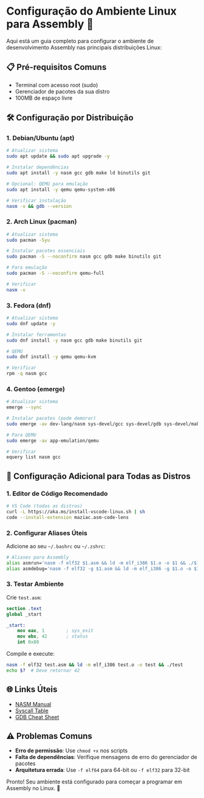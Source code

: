 # **Configuração do Ambiente Linux para Assembly** 🐧

Aqui está um guia completo para configurar o ambiente de desenvolvimento Assembly nas principais distribuições Linux:

## 📋 **Pré-requisitos Comuns**
- Terminal com acesso root (sudo)
- Gerenciador de pacotes da sua distro
- 100MB de espaço livre

## 🛠️ **Configuração por Distribuição**

### **1. Debian/Ubuntu (apt)**
```bash
# Atualizar sistema
sudo apt update && sudo apt upgrade -y

# Instalar dependências
sudo apt install -y nasm gcc gdb make ld binutils git

# Opcional: QEMU para emulação
sudo apt install -y qemu qemu-system-x86

# Verificar instalação
nasm -v && gdb --version
```

### **2. Arch Linux (pacman)**
```bash
# Atualizar sistema
sudo pacman -Syu

# Instalar pacotes essenciais
sudo pacman -S --noconfirm nasm gcc gdb make binutils git

# Para emulação
sudo pacman -S --noconfirm qemu-full

# Verificar
nasm -v
```

### **3. Fedora (dnf)**
```bash
# Atualizar sistema
sudo dnf update -y

# Instalar ferramentas
sudo dnf install -y nasm gcc gdb make binutils git

# QEMU
sudo dnf install -y qemu qemu-kvm

# Verificar
rpm -q nasm gcc
```

### **4. Gentoo (emerge)**
```bash
# Atualizar sistema
emerge --sync

# Instalar pacotes (pode demorar)
sudo emerge -av dev-lang/nasm sys-devel/gcc sys-devel/gdb sys-devel/make sys-devel/binutils dev-vcs/git

# Para QEMU
sudo emerge -av app-emulation/qemu

# Verificar
equery list nasm gcc
```

## 🔧 **Configuração Adicional para Todas as Distros**

### **1. Editor de Código Recomendado**
```bash
# VS Code (todas as distros)
curl -L https://aka.ms/install-vscode-linux.sh | sh
code --install-extension maziac.asm-code-lens
```

### **2. Configurar Aliases Úteis**
Adicione ao seu `~/.bashrc` ou `~/.zshrc`:
```bash
# Aliases para Assembly
alias asmrun='nasm -f elf32 $1.asm && ld -m elf_i386 $1.o -o $1 && ./$1'
alias asmdebug='nasm -f elf32 -g $1.asm && ld -m elf_i386 -g $1.o -o $1 && gdb $1'
```

### **3. Testar Ambiente**
Crie `test.asm`:
```nasm
section .text
global _start

_start:
    mov eax, 1        ; sys_exit
    mov ebx, 42       ; status
    int 0x80
```

Compile e execute:
```bash
nasm -f elf32 test.asm && ld -m elf_i386 test.o -o test && ./test
echo $?  # Deve retornar 42
```

## 🌐 **Links Úteis**
- [NASM Manual](https://nasm.us/doc/)
- [Syscall Table](https://chromium.googlesource.com/chromiumos/docs/+/master/constants/syscalls.md)
- [GDB Cheat Sheet](https://darkdust.net/files/GDB%20Cheat%20Sheet.pdf)

## ⚠️ **Problemas Comuns**
- **Erro de permissão**: Use `chmod +x` nos scripts
- **Falta de dependências**: Verifique mensagens de erro do gerenciador de pacotes
- **Arquitetura errada**: Use `-f elf64` para 64-bit ou `-f elf32` para 32-bit

Pronto! Seu ambiente está configurado para começar a programar em Assembly no Linux. 🚀